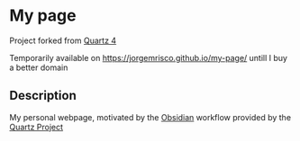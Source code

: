 # My page
Project forked from [Quartz 4](https://github.com/jackyzha0/quartz)

Temporarily available on https://jorgemrisco.github.io/my-page/ untill I buy a better domain

## Description

My personal webpage, motivated by the [Obsidian](https://obsidian.md/) workflow provided by the [Quartz Project](https://github.com/jackyzha0/quartz) 
